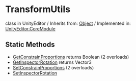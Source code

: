 # TransformUtils
class in UnityEditor
 / Inherits from: <a href="https://docs.unity3d.com/6000.1/Documentation/ScriptReference/Object.html">Object</a> / Implemented in: <a href="https://docs.unity3d.com/6000.1/Documentation/ScriptReference/UnityEditor.CoreModule.html">UnityEditor.CoreModule</a>

## Static Methods
- <a href="https://docs.unity3d.com/6000.1/Documentation/ScriptReference/TransformUtils.GetConstrainProportions.html">GetConstrainProportions</a> returns Boolean (2 overloads)
- <a href="https://docs.unity3d.com/6000.1/Documentation/ScriptReference/TransformUtils.GetInspectorRotation.html">GetInspectorRotation</a> returns Vector3
- <a href="https://docs.unity3d.com/6000.1/Documentation/ScriptReference/TransformUtils.SetConstrainProportions.html">SetConstrainProportions</a> (2 overloads)
- <a href="https://docs.unity3d.com/6000.1/Documentation/ScriptReference/TransformUtils.SetInspectorRotation.html">SetInspectorRotation</a>
